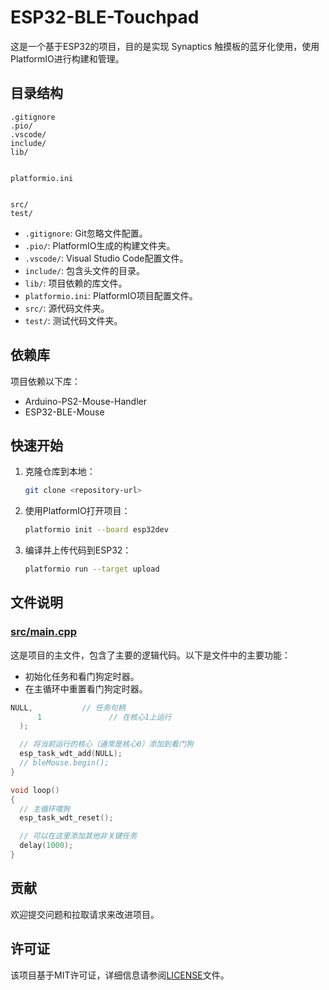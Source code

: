 # ESP32-BLE-Touchpad

这是一个基于ESP32的项目，目的是实现 Synaptics 触摸板的蓝牙化使用，使用PlatformIO进行构建和管理。

## 目录结构

```
.gitignore
.pio/
.vscode/
include/
lib/


platformio.ini


src/
test/
```

- `.gitignore`: Git忽略文件配置。
- `.pio/`: PlatformIO生成的构建文件夹。
- `.vscode/`: Visual Studio Code配置文件。
- `include/`: 包含头文件的目录。
- `lib/`: 项目依赖的库文件。
- `platformio.ini`: PlatformIO项目配置文件。
- `src/`: 源代码文件夹。
- `test/`: 测试代码文件夹。

## 依赖库

项目依赖以下库：

- Arduino-PS2-Mouse-Handler
- ESP32-BLE-Mouse

## 快速开始

1. 克隆仓库到本地：

    ```sh
    git clone <repository-url>
    ```

2. 使用PlatformIO打开项目：

    ```sh
    platformio init --board esp32dev
    ```

3. 编译并上传代码到ESP32：

    ```sh
    platformio run --target upload
    ```

## 文件说明

### [src/main.cpp](src/main.cpp)

这是项目的主文件，包含了主要的逻辑代码。以下是文件中的主要功能：

- 初始化任务和看门狗定时器。
- 在主循环中重置看门狗定时器。

```cpp
NULL,           // 任务句柄
      1               // 在核心1上运行
  );

  // 将当前运行的核心（通常是核心0）添加到看门狗
  esp_task_wdt_add(NULL);
  // bleMouse.begin();
}

void loop()
{
  // 主循环喂狗
  esp_task_wdt_reset();

  // 可以在这里添加其他非关键任务
  delay(1000);
}
```

## 贡献

欢迎提交问题和拉取请求来改进项目。

## 许可证

该项目基于MIT许可证，详细信息请参阅[LICENSE](lib/Arduino-PS2-Mouse-Handler-main/LICENSE)文件。
